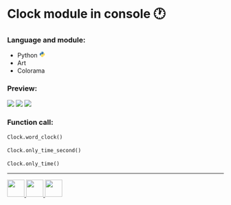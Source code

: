 # Clock module in console :clock1:

### Language and module:

* Python <img src="https://raw.githubusercontent.com/devicons/devicon/1119b9f84c0290e0f0b38982099a2bd027a48bf1/icons/python/python-original.svg" width="15" height="15"/>
* Art <img src="https://pypi.org/static/images/logo-small.2a411bc6.svg" width="15" height="15"/>
* Colorama <img src="https://pypi.org/static/images/logo-small.2a411bc6.svg" width="15" height="15"/>


### Preview: 
![](https://github.com/titanilham/clock_module_in_console-/blob/main/Preview1.png?raw=true)
![](https://github.com/titanilham/clock_module_in_console-/blob/main/Preview3.png?raw=true)
![](https://github.com/titanilham/clock_module_in_console-/blob/main/Preview2.png?raw=true)

### Function call: 

```python
Clock.word_clock()
```

```python
Clock.only_time_second()
```

```python
Clock.only_time()
```



----

<div id="badges">
  <a href="https://vk.com/aniime_guy" >
    <img src="https://img.icons8.com/?size=512&id=13977&format=png"width="40" height="40"/>
  </a>
  <a href="https://t.me/Ilham06">
    <img src="https://img.icons8.com/?size=512&id=63306&format=png"width="40" height="40"/>
  </a>
  <a href="https://www.youtube.com/channel/UC9m1N5x0OXWihGpR50Yk35g">
    <img src="https://img.icons8.com/?size=512&id=13983&format=png"width="40" height="40" />
  </a>
</div>
